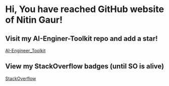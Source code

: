 # Hi, You have reached GitHub website of Nitin Gaur!

## Visit my AI-Enginer-Toolkit repo and add a star!
[AI-Engineer_Toolkit](https://github.com/nigaur/ai-engineer-toolkit/)

## View my StackOverflow badges (until SO is alive)
[StackOverflow](https://stackoverflow.com/users/1166503/nitin-gaur)
